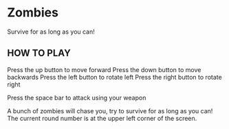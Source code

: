 # Zombies
Survive for as long as you can!

HOW TO PLAY
------------
Press the up button to move forward
Press the down button to move backwards
Press the left button to rotate left
Press the right button to rotate right

Press the space bar to attack using your weapon

A bunch of zombies will chase you, try to survive for as long as you can! The current round number
is at the upper left corner of the screen.

